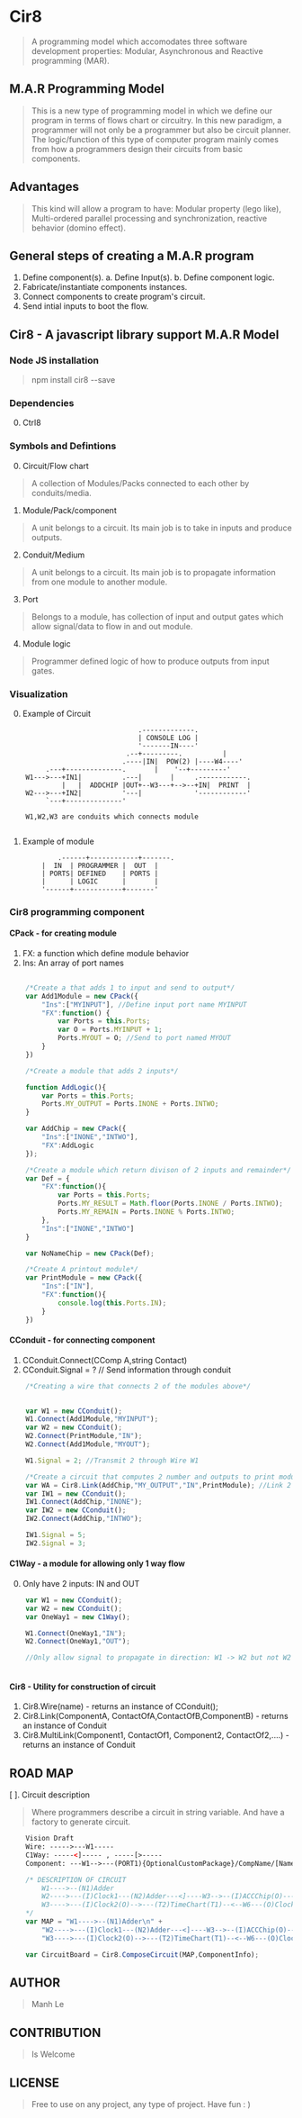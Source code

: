 ﻿# Cir8
> A programming model which accomodates three software development properties: Modular, Asynchronous and Reactive programming (MAR).

## M.A.R Programming Model
> This is a new type of programming model in which we define our program in terms of flows chart or circuitry.
> In this new paradigm, a programmer will not only be a programmer but also be circuit planner.
> The logic/function of this type of computer program mainly comes from how a programmers design their circuits from basic components.

## Advantages
> This kind will allow a program to have: Modular property (lego like), Multi-ordered parallel processing and synchronization, reactive behavior (domino effect).

## General steps of creating a M.A.R program
1. Define component(s).
	a. Define Input(s).
	b. Define component logic.
2. Fabricate/instantiate components instances.
3. Connect components to create program's circuit.
4. Send intial inputs to boot the flow.

## Cir8 - A javascript library support M.A.R Model

### Node JS installation
> npm install cir8 --save

### Dependencies
0. Ctrl8

### Symbols and Defintions
0. Circuit/Flow chart
> A collection of Modules/Packs connected to each other by conduits/media.

1. Module/Pack/component
>A unit belongs to a circuit. Its main job is to take in inputs and produce outputs.

2. Conduit/Medium
>A unit belongs to a circuit. Its main job is to propagate information from one module to another module.

3. Port
>Belongs to a module, has collection of input and output gates which allow signal/data to flow in and out module.

4. Module logic
>Programmer defined logic of how to produce outputs from input gates.

### Visualization 

0. Example of Circuit
```
						   		.-------------.
						   		| CONSOLE LOG |
						   		'-------IN----'
				    		 .--+---------.          |
				            .----|IN|  POW(2) |----W4----'
		 .---+--------------.	    |    '--+---------'
	W1--->---+IN1|          .---|       |     .------------.
	         |   |  ADDCHIP |OUT+--W3---+-->--+IN|  PRINT  |
	W2--->---+IN2|	        '---|             '------------'
		 `---+--------------'

	W1,W2,W3 are conduits which connects module


```           
1. Example of module
```
        	.------+------------+-------.
		|  IN  | PROGRAMMER |  OUT  |
		| PORTS| DEFINED    | PORTS |
		|      | LOGIC	    |       |
		'------+------------+-------'
```

### Cir8 programming component
#### CPack - for creating module
1. FX: a function which define module behavior
2. Ins: An array of port names
```javascript
	
	/*Create a that adds 1 to input and send to output*/
	var Add1Module = new CPack({
		"Ins":["MYINPUT"], //Define input port name MYINPUT
		"FX":function() {
			var Ports = this.Ports;
			var O = Ports.MYINPUT + 1;
			Ports.MYOUT = O; //Send to port named MYOUT
		}
	})	

	/*Create a module that adds 2 inputs*/

	function AddLogic(){
		var Ports = this.Ports;		
		Ports.MY_OUTPUT = Ports.INONE + Ports.INTWO;
	}

	var AddChip = new CPack({
		"Ins":["INONE","INTWO"],
		"FX":AddLogic
	});

	/*Create a module which return divison of 2 inputs and remainder*/
	var Def = {
		"FX":function(){
			var Ports = this.Ports;		
			Ports.MY_RESULT = Math.floor(Ports.INONE / Ports.INTWO);
			Ports.MY_REMAIN = Ports.INONE % Ports.INTWO;
		},
		"Ins":["INONE","INTWO"]
	}

	var NoNameChip = new CPack(Def);

	/*Create A printout module*/
	var PrintModule = new CPack({
		"Ins":["IN"],
		"FX":function(){
			console.log(this.Ports.IN);
		}
	})

```
#### CConduit - for connecting component
1. CConduit.Connect(CComp A,string Contact)
2. CConduit.Signal = ? // Send information through conduit
```javascript
	/*Creating a wire that connects 2 of the modules above*/
	

	var W1 = new CConduit();
	W1.Connect(Add1Module,"MYINPUT");
	var W2 = new CConduit();
	W2.Connect(PrintModule,"IN");
	W2.Connect(Add1Module,"MYOUT");

	W1.Signal = 2; //Transmit 2 through Wire W1

	/*Create a circuit that computes 2 number and outputs to print module*/
	var WA = Cir8.Link(AddChip,"MY_OUTPUT","IN",PrintModule); //Link 2 contacts
	var IW1 = new CConduit();
	IW1.Connect(AddChip,"INONE");
	var IW2 = new CConduit();
	IW2.Connect(AddChip,"INTWO");

	IW1.Signal = 5;
	IW2.Signal = 3;

```
#### C1Way - a module for allowing only 1 way flow
0. Only have 2 inputs: IN and OUT
```javascript
	var W1 = new CConduit();
	var W2 = new CConduit();
	var OneWay1 = new C1Way();

	W1.Connect(OneWay1,"IN");
	W2.Connect(OneWay1,"OUT");

	//Only allow signal to propagate in direction: W1 -> W2 but not W2 -> W1;
	
```

#### Cir8 - Utility for construction of circuit
1. Cir8.Wire(name) - returns an instance of CConduit();
2. Cir8.Link(ComponentA, ContactOfA,ContactOfB,ComponentB) - returns an instance of Conduit
3. Cir8.MultiLink(Component1, ContactOf1, Component2, ContactOf2,....) - returns an instance of Conduit


## ROAD MAP
[ ]. Circuit description
> Where programmers describe a circuit in string variable. And have a factory to generate circuit.
```html
	Vision Draft 
	Wire: ----->---W1-----  
	C1Way: -----<]----- , -----[>-----
	Component: ---W1-->---(PORT1){OptionalCustomPackage}/CompName/[Namespace.Logic](Port2)-----<---W2----

```

```javascript
	/* DESCRIPTION OF CIRCUIT
        W1---->--(N1)Adder
        W2---->---(I)Clock1---(N2)Adder---<]----W3-->--(I)ACCChip(O)--->--W4--(I)DispChip
        W3---->---(I)Clock2(O)-->---(T2)TimeChart(T1)--<--W6---(O)Clock1
    */
	var MAP = "W1---->--(N1)Adder\n" +
        "W2---->---(I)Clock1---(N2)Adder---<]----W3-->--(I)ACCChip(O)--->--W4--(I)DispChip\n" +
        "W3---->---(I)Clock2(O)-->---(T2)TimeChart(T1)--<--W6---(O)Clock1";

	var CircuitBoard = Cir8.ComposeCircuit(MAP,ComponentInfo);

```




## AUTHOR
>Manh Le

## CONTRIBUTION
>Is Welcome

## LICENSE
>Free to use on any project, any type of project. Have fun : )